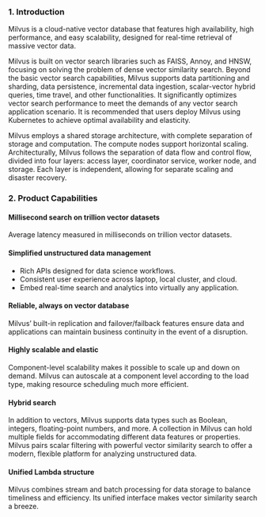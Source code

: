 ### 1. Introduction

Milvus is a cloud-native vector database that features high availability, high performance, and easy scalability, designed for real-time retrieval of massive vector data.

Milvus is built on vector search libraries such as FAISS, Annoy, and HNSW, focusing on solving the problem of dense vector similarity search. Beyond the basic vector search capabilities, Milvus supports data partitioning and sharding, data persistence, incremental data ingestion, scalar-vector hybrid queries, time travel, and other functionalities. It significantly optimizes vector search performance to meet the demands of any vector search application scenario. It is recommended that users deploy Milvus using Kubernetes to achieve optimal availability and elasticity.

Milvus employs a shared storage architecture, with complete separation of storage and computation. The compute nodes support horizontal scaling. Architecturally, Milvus follows the separation of data flow and control flow, divided into four layers: access layer, coordinator service, worker node, and storage. Each layer is independent, allowing for separate scaling and disaster recovery.

### 2. Product Capabilities

#### Millisecond search on trillion vector datasets

Average latency measured in milliseconds on trillion vector datasets.

#### Simplified unstructured data management

-  Rich APIs designed for data science workflows.
-  Consistent user experience across laptop, local cluster, and cloud.
-  Embed real-time search and analytics into virtually any application.

#### Reliable, always on vector database

Milvus’ built-in replication and failover/failback features ensure data and applications can maintain business continuity in the event of a disruption.

#### Highly scalable and elastic

Component-level scalability makes it possible to scale up and down on demand. Milvus can autoscale at a component level according to the load type, making resource scheduling much more efficient.

#### Hybrid search

In addition to vectors, Milvus supports data types such as Boolean, integers, floating-point numbers, and more. A collection in Milvus can hold multiple fields for accommodating different data features or properties. Milvus pairs scalar filtering with powerful vector similarity search to offer a modern, flexible platform for analyzing unstructured data. 

#### Unified Lambda structure

Milvus combines stream and batch processing for data storage to balance timeliness and efficiency. Its unified interface makes vector similarity search a breeze.